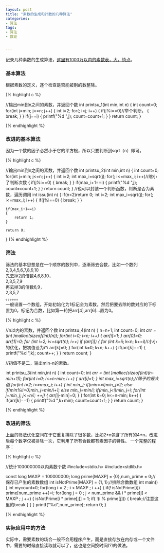 ```yaml
---
layout: post
title: "素数的生成和计数的几种算法"
categories:
- 算法
tags:
- 算法
- 数论


---
```


记录几种素数的生成算法，<a target="_blank" href="http://7xjgv2.com1.z0.glb.clouddn.com/sushu_qianwan.html">这里有1000万以内的素数表，大，慎点</a>。  
### 基本算法

根据素数的定义，逐个检查是否能被别的数整除。

{% highlight c %}

//输出min到n之间的素数，并返回个数
int printsu_1(int min,int n)
{
    int count=0;
    for(int j=min; j<=n; j++)
    {
        int i=2;
        for(; i<j; i++)
        {
            if(j%i==0)//举个判断。
            {
                break;
            }
        }
        if(j==i)
        {
            printf("%d ",j);
            count=count+1;
        }
    }
    return count;
}

{% endhighlight %}
### 改进的基本算法
因为一个数的因子必然小于它的平方根，所以只要判断到sqrt（n）即可。

{% highlight c %}

//输出min到n之间的素数，并返回个数
int printsu_2(int min,int n)
{
    int count=0;
    for(int j=min; j<=n; j++)
    {
        int i=2;
        int max_i=sqrt(j);
        for(; i<=max_i; i++)//缩小了判断次数
        {
            if(j%i==0)
            {
                break;
            }
        }
        if(max_i+1==i)
        {
            printf("%d ",j);
            count=count+1;
        }
    }
    return count;
}
//也可以封装一个判断函数，判断是否为素数，遍历调用
int issu(int n)
{
	if(n<2)return 0;
	int i=2;
	int max_i=sqrt(j);
	for(; i<=max_i; i++)
	{
		if(j%i==0)
		{
			break;
		}
	}
	
	if(max_i+1==i)
	{
		return 1;
	}
	
	return 0;
}
{% endhighlight %}
### 筛法

筛法的基本思想是在一个顺序的数列中，逐渐筛去合数，比如一个数列  
2,3,4,5,6,7,8,9,10  
先去掉2的倍数4,6,8,10，  
2,3,5,7,9  
再去掉3的倍数6,9，  
2,3,5,7  
。。。。。。  
一般设置一个数组，开始初始化为1标记全为素数，然后把要去除的数对应的下标置为0，标记为合数，比如第一轮把arr[4],arr[6]...置为0。

{% highlight c %}

//n以内的素数，并返回个数
int printsu_4(int n)
{
    n=n+1;
    int count=0;
    int *arr = (int *)malloc(sizeof(int)*(n));
    for(int i=0; i<n; i++)
    {
        arr[i]=1;
    }
    arr[0]=0;
    arr[1]=0;
    for (int i=2;  i<=sqrt(n);  i++)
        if (arr[i])
        {
            for (int k=i*i; k<n; k+=i)//小小的优化，把初值设为i*i
                arr[k]=0;
        }
    for(int k=0; k<n; k++)
    {
        if(arr[k]==1)
        {
            printf("%d ",k);
            count++;
        }
    }
    return count;
}

//初值不是二，输出min-n的素数。

int printsu_3(int min,int n)
{
    int count=0;
    int *arr = (int *)malloc(sizeof(int)*(n-min+1));
    for(int i=0; i<=n-min; i++)
    {
        arr[i]=1;
    }
    int max_i=sqrt(n);//筛子的最大值
    for(int i=2; i<=max_i; i++)
    {
        int min_j;
        if(min<=i)min_j=2;
        else if(min%i!=0)min_j=min/i+1;
        else min_j=min/i;
        if(min_j<i)min_j=i;
        for(int j=min_j; j<=n/i; ++j)
        {
            arr[i*j-min]=0;
        }
    }
    for(int k=0; k<=n-min; k++)
    {
        if(arr[k]==1)
        {
            printf("%d ",k+min);
            count=count+1;
        }
    }
    return count;
}

{% endhighlight %}
### 改进的筛法

上面的筛法优化空间在于它重复排除了很多数，比如2\*n包含了所有的4\*n，改进后每个数字仅被排除一次，它利用了所有合数都有素因子的特性。
一个完整的程序：

{% highlight c %}

//统计100000000以内素数个数
#include<stdio.h>
#include<stdlib.h>

const long MAXP = 100000000;
long prime[MAXP] = {0},num_prime = 0;//保存已产生的素数数组
int isNotPrime[MAXP] = {1, 1};//排除合数数组
int main()
{
    int mycount=0;
    for(long i = 2 ; i <  MAXP ; i ++)
    {
        if(! isNotPrime[i])
            prime[num_prime ++]=i;
        for(long j = 0 ; j < num_prime && i * prime[j] <  MAXP ; j ++)
        {
            isNotPrime[i * prime[j]] = 1;
            if( !(i % prime[j]))
            {
                break;//注意这里的break
            }
        }
    }
    printf("%d",num_prime);
    return 0;
}

{% endhighlight %}
### 实际应用中的方法

实际中，需要素数的场合一般不会用程序产生，而是直接存放在内存或一个文件中，需要的时候直接读取就可以了，这也是空间换时间(?)的做法。